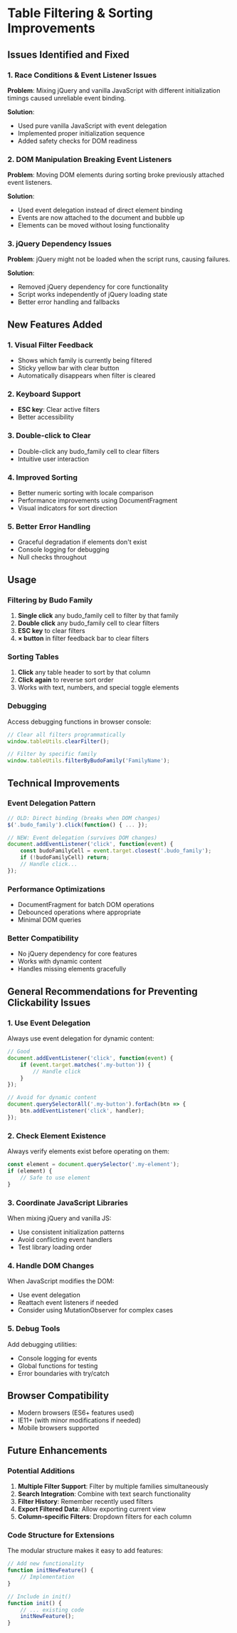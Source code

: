 # Table Filtering & Sorting Improvements

## Issues Identified and Fixed

### 1. Race Conditions & Event Listener Issues
**Problem**: Mixing jQuery and vanilla JavaScript with different initialization timings caused unreliable event binding.

**Solution**: 
- Used pure vanilla JavaScript with event delegation
- Implemented proper initialization sequence
- Added safety checks for DOM readiness

### 2. DOM Manipulation Breaking Event Listeners
**Problem**: Moving DOM elements during sorting broke previously attached event listeners.

**Solution**:
- Used event delegation instead of direct element binding
- Events are now attached to the document and bubble up
- Elements can be moved without losing functionality

### 3. jQuery Dependency Issues
**Problem**: jQuery might not be loaded when the script runs, causing failures.

**Solution**:
- Removed jQuery dependency for core functionality
- Script works independently of jQuery loading state
- Better error handling and fallbacks

## New Features Added

### 1. Visual Filter Feedback
- Shows which family is currently being filtered
- Sticky yellow bar with clear button
- Automatically disappears when filter is cleared

### 2. Keyboard Support
- **ESC key**: Clear active filters
- Better accessibility

### 3. Double-click to Clear
- Double-click any budo_family cell to clear filters
- Intuitive user interaction

### 4. Improved Sorting
- Better numeric sorting with locale comparison
- Performance improvements using DocumentFragment
- Visual indicators for sort direction

### 5. Better Error Handling
- Graceful degradation if elements don't exist
- Console logging for debugging
- Null checks throughout

## Usage

### Filtering by Budo Family
1. **Single click** any budo_family cell to filter by that family
2. **Double click** any budo_family cell to clear filters
3. **ESC key** to clear filters
4. **× button** in filter feedback bar to clear filters

### Sorting Tables
1. **Click** any table header to sort by that column
2. **Click again** to reverse sort order
3. Works with text, numbers, and special toggle elements

### Debugging
Access debugging functions in browser console:
```javascript
// Clear all filters programmatically
window.tableUtils.clearFilter();

// Filter by specific family
window.tableUtils.filterByBudoFamily('FamilyName');
```

## Technical Improvements

### Event Delegation Pattern
```javascript
// OLD: Direct binding (breaks when DOM changes)
$('.budo_family').click(function() { ... });

// NEW: Event delegation (survives DOM changes)
document.addEventListener('click', function(event) {
    const budoFamilyCell = event.target.closest('.budo_family');
    if (!budoFamilyCell) return;
    // Handle click...
});
```

### Performance Optimizations
- DocumentFragment for batch DOM operations
- Debounced operations where appropriate
- Minimal DOM queries

### Better Compatibility
- No jQuery dependency for core features
- Works with dynamic content
- Handles missing elements gracefully

## General Recommendations for Preventing Clickability Issues

### 1. Use Event Delegation
Always use event delegation for dynamic content:
```javascript
// Good
document.addEventListener('click', function(event) {
    if (event.target.matches('.my-button')) {
        // Handle click
    }
});

// Avoid for dynamic content
document.querySelectorAll('.my-button').forEach(btn => {
    btn.addEventListener('click', handler);
});
```

### 2. Check Element Existence
Always verify elements exist before operating on them:
```javascript
const element = document.querySelector('.my-element');
if (element) {
    // Safe to use element
}
```

### 3. Coordinate JavaScript Libraries
When mixing jQuery and vanilla JS:
- Use consistent initialization patterns
- Avoid conflicting event handlers
- Test library loading order

### 4. Handle DOM Changes
When JavaScript modifies the DOM:
- Use event delegation
- Reattach event listeners if needed
- Consider using MutationObserver for complex cases

### 5. Debug Tools
Add debugging utilities:
- Console logging for events
- Global functions for testing
- Error boundaries with try/catch

## Browser Compatibility
- Modern browsers (ES6+ features used)
- IE11+ (with minor modifications if needed)
- Mobile browsers supported

## Future Enhancements

### Potential Additions
1. **Multiple Filter Support**: Filter by multiple families simultaneously
2. **Search Integration**: Combine with text search functionality
3. **Filter History**: Remember recently used filters
4. **Export Filtered Data**: Allow exporting current view
5. **Column-specific Filters**: Dropdown filters for each column

### Code Structure for Extensions
The modular structure makes it easy to add features:
```javascript
// Add new functionality
function initNewFeature() {
    // Implementation
}

// Include in init()
function init() {
    // ... existing code
    initNewFeature();
}
``` 
